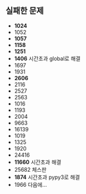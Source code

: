 ## 실패한 문제

- **1024**
- 1052
- **1057**
- **1158**
- **1251**
- **1406** 시간초과 global로 해결
- 1697
- 1931
- **2606**
- 2116
- 2527
- 2563
- 1016
- 1193
- 2004
- 9663
- 16139
- 1019
- 1325
- 1920
- 24416
- **11660** 시간초과 해결
- 25682 체스판
- **1874** 시간초과 pypy3로 해결
- 1966 다음에...

